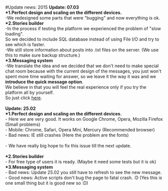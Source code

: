 #Update news: 2015
<b>Update: 07.03</b><br>
<b>*1.Perfect design and scaling on the different devices.</b><br>
	-We redesigned some parts that were "bugging" and now everything is ok.<br>
<b>*2.Stories builder</b><br>
	-In the process if testing the platform we experienced the problem of "slow loading".<br>
	So we decided to include SQL database instead of using File I/O and try to see which is faster.<br>
	-We still store information about posts into .txt files on the server. (We use this to make sure backup structure.)<br>
<b>*3.Messaging system</b><br>
	-We translate the idea and we decided that we don't need to make special chat room because with the current design of the messages, you just won't spent more time waiting for answer, so we leave it
	the way it was and we <b>introduce the quick message option</b>.<br>
	We believe in that you will feel the real experience only if you try the platform all by yourself.<br>
	So just click <a href='http://www.blogy.sitemash.net' target='_blank'>here</a>.<br>
<br>
<b>Update: 25.02</b><br>
<b>*1.Perfect design and scaling on the different devices.</b><br>
	- Here we are very good. It works on Google Chrome, Opera, Mozilla Firefox (Small problems) <br>
	- Mobile: Chrome, Safari, Opera Mini, Mercury (Recommended browser) <br>
	- Bad news: IE still crashes (Here the problem are the fonts)<br>  
		- We have really big hope to fix this issue till the next update.<br>  
<b>*2.Stories builder</b><br>
	- For free type of users it is ready. (Maybe it need some tests but it is ok)<br>
<b>*3.Messaging system</b><br>
	- Bad news: Update 25.02 you still have to refresh to see the new message.<br>
	- Good news: Active scripts don't bug the page to fatal crash. :D (Yes this is one small thing but it is good new so :D)<br>
